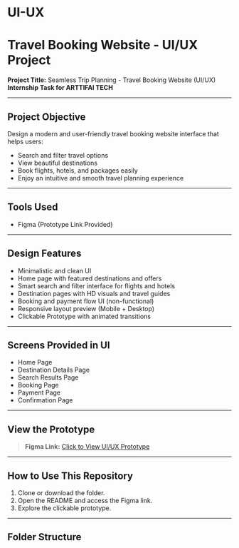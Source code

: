 # UI-UX
# Travel Booking Website - UI/UX Project

**Project Title:** Seamless Trip Planning - Travel Booking Website (UI/UX)  
**Internship Task for ARTTIFAI TECH**

---

## Project Objective

Design a modern and user-friendly travel booking website interface that helps users:
- Search and filter travel options
- View beautiful destinations
- Book flights, hotels, and packages easily
- Enjoy an intuitive and smooth travel planning experience

---

## Tools Used

- Figma (Prototype Link Provided)

---

## Design Features

- Minimalistic and clean UI
- Home page with featured destinations and offers
- Smart search and filter interface for flights and hotels
- Destination pages with HD visuals and travel guides
- Booking and payment flow UI (non-functional)
- Responsive layout preview (Mobile + Desktop)
- Clickable Prototype with animated transitions

---

## Screens Provided in UI

- Home Page  
- Destination Details Page  
- Search Results Page  
- Booking Page  
- Payment Page  
- Confirmation Page  

---

## View the Prototype

> **Figma Link:** [Click to View UI/UX Prototype](https://www.figma.com/file/your-prototype-link)

---

## How to Use This Repository

1. Clone or download the folder.
2. Open the README and access the Figma link.
3. Explore the clickable prototype.

---

## Folder Structure
